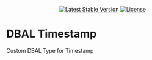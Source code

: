 <p align="center">
    <a href="https://packagist.org/packages/devlop/dbal-timestamp"><img src="https://img.shields.io/packagist/v/devlop/dbal-timestamp" alt="Latest Stable Version"></a>
    <a href="https://github.com/devlop-ab/dbal-timestamp/blob/master/LICENSE.md"><img src="https://img.shields.io/packagist/l/devlop/dbal-timestamp" alt="License"></a>
</p>

# DBAL Timestamp

Custom DBAL Type for Timestamp
